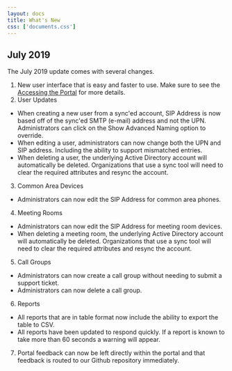 ```yaml
---
layout: docs
title: What's New 
css: ['documents.css']
---
```


## July 2019 ##

The July 2019 update comes with several changes.

1. New user interface that is easy and faster to use.  Make sure to see the [Accessing the Portal](/docs/cloud.html#accessing-the-portal) for more details.
2. User Updates
- When creating a new user from a sync'ed account, SIP Address is now based off of the sync'ed SMTP (e-mail) address and not the UPN.  Administrators can click on the Show Advanced Naming option to override.
- When editing a user, administrators can now change both the UPN and SIP address.  Including the ability to support mismatched entries.
- When deleting a user, the underlying Active Directory account will automatically be deleted.  Organizations that use a sync tool will need to clear the required attributes and resync the account.
3. Common Area Devices
- Administrators can now edit the SIP Address for common area phones.
4. Meeting Rooms
- Administrators can now edit the SIP Address for meeting room devices.
- When deleting a meeting room, the underlying Active Directory account will automatically be deleted.  Organizations that use a sync tool will need to clear the required attributes and resync the account.
5. Call Groups
- Administrators can now create a call group without needing to submit a support ticket.
- Administrators can now delete a call group.
6. Reports
- All reports that are in table format now include the ability to export the table to CSV.
- All reports have been updated to respond quickly.  If a report is known to take more than 60 seconds a warning will appear.
7. Portal feedback can now be left directly within the portal and that feedback is routed to our Github repository immediately.
